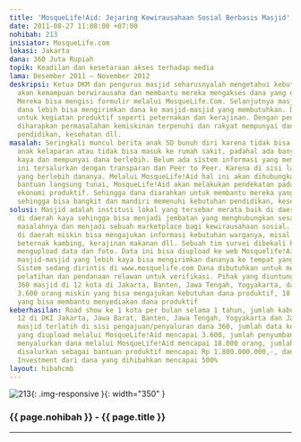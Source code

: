 ```yaml
---
title: 'MosqueLife!Aid: Jejaring Kewirausahaan Sosial Berbasis Masjid'
date: 2011-08-27 11:08:00 +07:00
nohibah: 213
inisiator: MosqueLife.com
lokasi: Jakarta
dana: 360 Juta Rupiah
topik: Keadilan dan kesetaraan akses terhadap media
lama: Desember 2011 – November 2012
deskripsi: Ketua DKM dan pengurus masjid seharusnyalah mengetahui kebutuhan warganya
  akan kemampuan berwirausaha dan membantu mereka mengakses dana yang dibutuhkan.
  Mereka bisa mengisi formulir melalui MosqueLife.Com. Selanjutnya masjid-masjid dengan
  dana lebih bisa mengirimkan dana ke masjid-masjid yang membutuhkan. Dana ini didorong
  untuk kegiatan produktif seperti peternakan dan kerajinan. Dengan peningkatan ekonomi
  diharapkan permasalahan kemiskinan terpenuhi dan rakyat mempunyai dana untuk membayar
  pendidikan, kesehatan dll.
masalah: Seringkali muncul berita anak SD bunuh diri karena tidak bisa bayar SPP atau
  anak kelaparan atau tidak bisa masuk ke rumah sakit, padahal ada banyak masjid yang
  kaya dan mempunyai dana berlebih. Belum ada sistem informasi yang membantu dana
  ini tersalurkan dengan transparan dan Peer to Peer. Karena di sisi lain banyak masjid
  yang berlebih dananya. Melalui MosqueLife!Aid hal ini akan dihubungkan. Tetapi beyond
  bantuan langsung tunai, MosqueLife!Aid akan melakukan pendekatan pada proyek-proyek
  ekonomi produktif. Sehingga dana diarahkan untuk membantu mereka yang membutuhkan
  sehingga bisa bangkit dan mandiri memenuhi kebutuhan pendidikan, kesehatan dll
solusi: Masjid adalah institusi lokal yang tersebar merata baik di daerah miskin maupun
  di daerah kaya sehingga bisa menjadi jembatan yang menghubungkan sesama rakyat memecahkan
  masalahnya dan menjadi sebuah marketplace bagi kewirausahaan sosial. Pengurus masjid
  di daerah miskin bisa mengajukan informasi kebutuhan warganya, misal dana untuk
  beternak kambing, kerajinan makanan dll. Sebuah tim survei dibekali handphone bisa
  mengupload data dan foto. Data ini bisa diupload ke web Mosquelife!Aid. Netter maupun
  masjid-masjid yang lebih kaya bisa mengirimkan dananya ke tempat yang membutuhkan.
  Sistem sedang dirintis di www.mosquelife.com Dana dibutuhkan untuk menyebarluaskan
  pelatihan dan pendanaan relawan untuk verifikasi. Pihak yang diuntungkan adalah
  360 masjid di 12 kota di Jakarta, Banten, Jawa Tengah, Yogyakarta, dan Jawa Timur,
  3.600 orang miskin yang bisa mengajukan kebutuhan dana produktif, 18.000 orang kaya
  yang bisa membantu menyediakan dana produktif
keberhasilan: Road show ke 1 kota per bulan selama 1 tahun, jumlah kabupaten/kota
  12 di DKI Jakarta, Jawa Barat, Banten, Jawa Tengah, Yogyakarta dan Jawa Timur, jumlah
  masjid terlatih di sisi pengajuan/penyaluran dana 360, jumlah data kebutuhan dana
  yang diupload melalui MosqueLife!Aid mencapai 3.600, jumlah penyumbang dana yang
  menyalurkan dana melalui MosqueLife!Aid mencapai 18.000 orang, jumlah dana yang
  disalurkan sebagai bantuan produktif mencapai Rp 1.800.000.000,-, dan return on
  Investment dari dana yang dihibahkan mencapai 500%
layout: hibahcmb
---
```


![213](/static/img/hibahcmb/213.png){: .img-responsive }{: width="350" }

### {{ page.nohibah }} - {{ page.title }}

---
